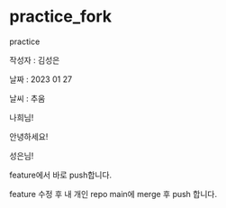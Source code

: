 # practice_fork

practice

작성자 : 김성은

날짜 : 2023 01 27

날씨 : 추움

나희님!

안녕하세요!

성은님!

feature에서 바로 push합니다.

feature 수정 후 내 개인 repo main에 merge 후 push 합니다.